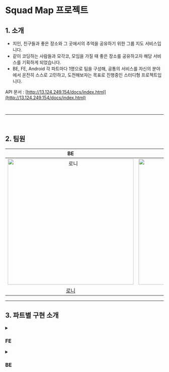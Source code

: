 # Squad Map 프로젝트

## 1. 소개

- 지인, 친구들과 좋은 장소와 그 곳에서의 추억을 공유하기 위한 그룹 지도 서비스입니다.
- 같이 코딩하는 사람들과 모각코, 모임을 가질 때 좋은 장소를 공유하고자 해당 서비스를 기획하게 되었습니다.
- BE, FE, Android 각 파트마다 1명으로 팀을 구성해, 공통의 서비스를 자신의 분야에서 온전히 스스로 고민하고, 도전해보자는 목표로 진행중인 스터디형 프로젝트입니다.

API 문서 : [http://13.124.249.154/docs/index.html](http://13.124.249.154/docs/index.html)

</br>

------

</br>

## 2. 팀원

| BE | FE | ANDROID |
| :-----: | :-----: | :-----:  | 
| <img src="https://avatars.githubusercontent.com/u/81129309?v=4" width=400px alt="로니"/>  | <img src="https://avatars.githubusercontent.com/u/45479309?v=4" width=400px alt="머핀"/>  | <img src="https://avatars.githubusercontent.com/u/79190824?v=4" width=400px alt="퍼니"/>   |
| [로니](https://github.com/cmsskkk) | [머핀](https://github.com/muffin9)  | [퍼니](https://github.com/ese111)   |

------

## 3. 파트별 구현 소개 


<details>
<summary>
<h3>FE</h3>
</summary>

FE 디자인 - https://www.figma.com/file/UNRj84Tux9X7nhqBIAXtjf/Squad-Map?node-id=1%3A2  
FE 기획 - https://www.figma.com/file/UNRj84Tux9X7nhqBIAXtjf/Squad-Map?node-id=1%3A3

</details>




<details>
<summary> 
<h3>BE</h3>
</summary>


## Backend 기술 스택

- Java 11
- Spring Boot 2.7.2
- MySQL 8.0
- Spring Data Jpa
- Spring Rest Docs(Rest Assured)
- WireMock
- TestContainer
- Docker
- Redis

---

## 구현 기능

- OAuth 로그인(Naver, Github)
- 지도(PRIVATE, PUBLIC) CRUD
- 지도 그룹멤버 CRUD
    - `READ`, `MAINTAIN`, `HOST` 권한으로 나눠서 적용
- 카테고리 CRUD
- 장소 CRUD
- 댓글 CRUD

---
## DB ERD

![ERD](https://user-images.githubusercontent.com/81129309/209779184-1776694c-da53-4ddc-82af-2c8af9e331d0.png)

---
## 구현 상세

### **1. 로그인 로직 구현** [(관련PR)](https://github.com/squad-map/squad-map-project/pull/66)

- Github, Naver Oauth 로그인을 구현했습니다.
- OAuthProvider를 추상화하여 확장성을 고려하여 구현했습니다.
- OAuthProperties([@ConfigurationProperties](https://velog.io/@cmsskkk/SpringBoot-ConfigurationProperties) 활용)를 통해서 Map 자료구조로 민감정보를 관리하도록 구현했습니다.
- 자바 11에 정식으로 추가된 라이브러리인 java.net.http.HttpClient를 활용하여, OAuthServer와 API 통신을 구현했습니다.

---

### 2. RestDocs(RestAssured) & WireMock [(관련PR)](https://github.com/squad-map/squad-map-project/pull/106)

- Spring Rest Docs를 활용하여 테스트를 통한 API 문서를 자동화했습니다.
- Rest Assured를 활용하여 Mock이 아닌 Bean 객체를 활용한 신뢰성 있는 통합 테스트 구현했습니다.
- Oauth 로그인 테스트 시에 외부 의존성을 제거하기 위해서 WireMock을 Mock Server활용해서 테스트를 진행했습니다.

---

### 3. 테스트 격리와 테스트 컨테이너 적용 [(관련PR)](https://github.com/squad-map/squad-map-project/pull/153)

- 인수(문서화) 테스트, 통합 테스트 시 테스트 순서를 보장하지 않기 때문에, 데이터의 정합성을 보장하여 테스트의 신뢰성을 높이기 위해서 테스트 격리를 진행했습니다.
- TestExecutinonListener와 상속 구조를 활용해서 코드의 중복을 줄이고, TestContext의 변경을 최소화하도록 했습니다.
- 테스트 메서드 실행 전에 항상 모든 테이블의 데이터를 truncate하고, 데이터를 삽입하는 스크립트를 실행하도록 했습니다.
- 테스트 컨테이너를 적용해, 실제 서비스 서버와 테스트 서버의 환경을 동일하게 유지하고자 했습니다.

---

### 4. 권한 검증 로직에 대한 고민과 리팩토링 

 - [1차 리팩토링 PR](https://github.com/squad-map/squad-map-project/pull/155)
 - [2차 리팩토링 PR](https://github.com/squad-map/squad-map-project/pull/164)
#### [Spring AOP에서 메서드 파라미터 활용하기](https://velog.io/@cmsskkk/aop-reflection-access-controll)
#### [회원 접근 권한 로직 분리를 위한 설계 고민과 AOP 적용기](https://velog.io/@cmsskkk/refactoring-access-controll2)

- 지도에 대한 접근 권한을 확인하는 과정이 핵심 비즈니스 로직 대부분에 포함되어 있어서 해당 로직을 분리하고자 했습니다.
- 객체의 역할과 의존성을 분리하는 방법을 여러가지 방식에 대해서 장단점을 분석하고, AOP로 로직을 분리하여 리팩토링 했습니다.

---

### 5. NGrinder를 통한 전체 공개 지도 목록 조회 성능 테스트 [(블로그)](https://velog.io/@cmsskkk/NGrinder-Redis-Caching)

- local 환경에서 조회성능에 대한 테스트를 진행하였습니다.
- 불필요한 연관관계 lazy loading으로 인한 성능 문제를 파악하고, 쿼리를 수정하였습니다.
- 이 후, Redis를 통한 캐싱을 진행해보고, [Redis에 대해서 학습](https://velog.io/@cmsskkk/redis-transaction-spring-and-lua-pipeline)했습니다.


### 6. Paging 성능 개선을 위한 no offset query 리팩토링 & 이름 검색 성능을 위한 index 적용
- member 5,000,000건, map 10,000,000 건의 더미 데이터를 넣고 ngrinder로 성능을 테스트했습니다.

#### [페이징 no offset 쿼리로 리팩토링하기](https://velog.io/@cmsskkk/No-Offset-Paging-ngrinder2)
- 기존 paging 로직에서 offset 쿼리 사용의 성능 문제를 파악하고 no offset query로 리팩토링 하였습니다.
- Vuser 30 상태에서 DB Connection timeout으로 인한 exception 발생이 지속적으로 발생했던 것과 달리, Vuser 102 환경에서 **MTT 1.6초 / TPS 63**으로의 성능 개선을 경험했습니다.     

#### [이름 검색 DB INDEX 적용기](https://velog.io/@cmsskkk/like-DB-Index-NGrinder3)
- 기존 '%{검색단어}%'로 이름을 검색하는 like 쿼리에서, `name` 컬럼에 DB INDEX를 적용하고, '{검색단어}%' like 쿼리를 수정했습니다. 
- NGrinder를 통한 부하테스트에서 기존 **TPS 8 / MTT 12초** 의 성능에서 **TPS 99 / MTT 1초**로 10배 이상의 성능 개선을 경험했습니다.  
---

</details>